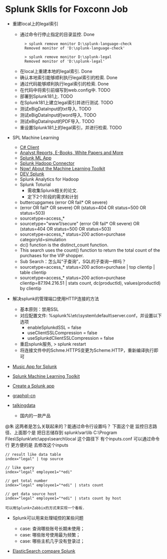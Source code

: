 # Splunk Sklls for Foxconn Job

* 重建local上的legal索引
  * 通过命令行停止指定的目录监控. Done
    ```shell
      > splunk remove monitor D:\splunk-language-check
      Removed monitor of 'D:\splunk-language-check'

      > splunk remove monitor D:\splunk-legal
      Removed monitor of 'D:\splunk-legal'
    ```
  * 在local上重建本地的legal索引. Done
  * 确认本地索引能够顺利执行legal索引的检索. Done
  * 通过代码能够顺利执行legal索引的检索. Done
  * 在代码中将索引前缀写到web.config中. TODO
  * 部署到Splunk181上. TODO
  * 在Splunk181上建立legal索引并进行测试. TODO
  * 测试eBigDataInput的txt导入. TODO
  * 测试eBigDataInput的word导入. TODO
  * 测试eBigDataInput的PDF导入. TODO
  * 重设置Splunk181上的legal索引，并进行检索. TODO

* SPL Machine Learning
  * [C# Client](https://www.splunk.com/blog/2014/09/09/new-splunk-tools-for-net-developers.html)
  * [Analyst Reports, E-Books, White Papers and More](https://www.splunk.com/en_us/resources.html#filter/filter3/E-Book)
  * [Splunk ML App](https://splunkbase.splunk.com/app/2890/)
  * [Splunk Hadoop Connector](https://www.splunk.com/en_us/solutions/solution-areas/big-data/splunk-hadoop-connect.html)
  * [Now! About the Machine Learning Toolkit](https://docs.splunk.com/Documentation/MLApp/4.1.0/User/About)
  * [DEV Splunk](http://dev.splunk.com/)
  * Splunk Analytics for Hadoop
  * Splunk Toturial
    * 需收集Splunk相关的论文.
    * 定下2个阶段的需求和计划
  * buttercupgames (error OR fail* OR severe)
  * (error OR fail* OR severe) OR (status=404 OR status=500 OR status=503)
  * sourcetype=access_*
  * sourcetype="www1/secure" (error OR fail* OR severe) OR (status=404 OR status=500 OR status=503)
  * sourcetype=access_* status=200 action=purchase categoryId=simulation
  * dc() function is the distinct_count function.
  * This search uses the count() function to return the total count of the purchases for the VIP shopper.
  * Sub Search：怎么叫“子查询”，SQL的子查询一样吗？
  * sourcetype=access_* status=200 action=purchase | top clientip | table clientip
  * sourcetype=access_* status=200 action=purchase clientip=87.194.216.51 | stats count, dc(productId), values(productId) by clientip

* 解决splunk的管理端口使用HTTP连接的方法
  * 基本原则：禁用SSL
  * 对应配置文件: %splunk%\etc\system\default\server.conf，并设置以下选项
    * enableSplunkdSSL = false
    * useClientSSLCompression = false
    * useSplunkdClientSSLCompression = false
  * 重启splunk服务, > splunk restart
  * 将连接文件中的Schme.HTTPS变更为Scheme.HTTP，重新编译执行即可

* [Music App for Splunk](https://splunkbase.splunk.com/app/4344/)
* [Splunk Machine Learning Toolkit](https://splunkbase.splunk.com/app/2890/#/details)
* [Create a Splunk app](http://dev.splunk.com/view/webframework-developapps/SP-CAAAEUC)
* [graphql-cn](http://graphql.cn)
* [talkingdata](https://www.talkingdata.com/)
  * 国内的一款产品

@朱 这两者是怎么关联起来的？能通过命令行设置吗？
下面这个是 监控日志路径、上面那个是 把日志储存到 splunk\var\lib
C:\Program Files\Splunk\etc\apps\search\local  这个路径下 有个inputs.conf
可以通过命令行  更方便的是 去修改这个inputs

```spl
// result like data table
index="legal" | top source  

// like query
index="legal" employee1="*edi"

// get total number
index="legal" employee1="*edi" | stats count

// get data source host
index="legal" employee1="*edi" | stats count by host

可以用Splunk+Zabbix的方式来实现一个看板.
```

* Splunk可以用来处理域控的某些问题
  * case: 查询哪些账号长期未使用；
  * case: 哪些账号使用最为频繁；
  * case: 哪些主机几乎没有登录过；

* [ElasticSearch compare Splunk](https://db-engines.com/en/system/Elasticsearch%3bSplunk)
